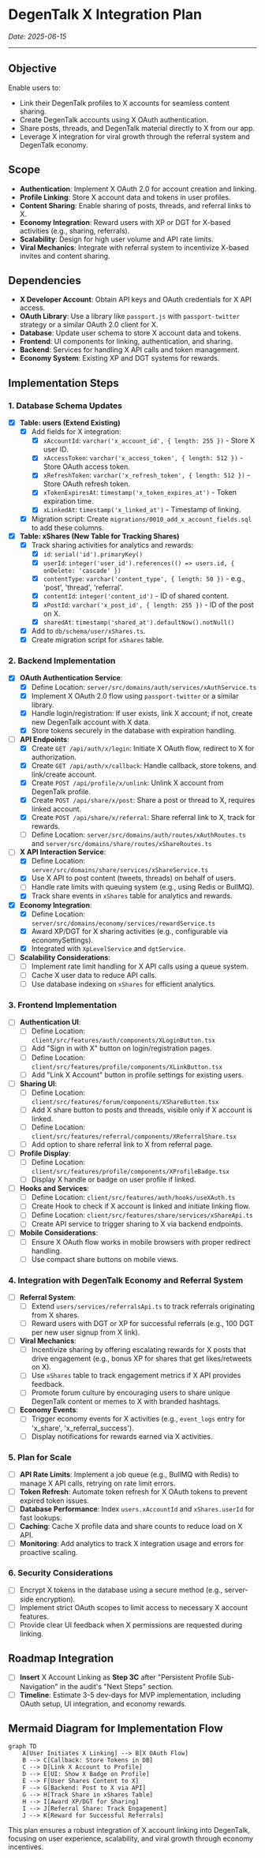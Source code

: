 # DegenTalk X Integration Plan
*Date: 2025-06-15*

---

## Objective
Enable users to:
- Link their DegenTalk profiles to X accounts for seamless content sharing.
- Create DegenTalk accounts using X OAuth authentication.
- Share posts, threads, and DegenTalk material directly to X from our app.
- Leverage X integration for viral growth through the referral system and DegenTalk economy.

## Scope
- **Authentication**: Implement X OAuth 2.0 for account creation and linking.
- **Profile Linking**: Store X account data and tokens in user profiles.
- **Content Sharing**: Enable sharing of posts, threads, and referral links to X.
- **Economy Integration**: Reward users with XP or DGT for X-based activities (e.g., sharing, referrals).
- **Scalability**: Design for high user volume and API rate limits.
- **Viral Mechanics**: Integrate with referral system to incentivize X-based invites and content sharing.

## Dependencies
- **X Developer Account**: Obtain API keys and OAuth credentials for X API access.
- **OAuth Library**: Use a library like `passport.js` with `passport-twitter` strategy or a similar OAuth 2.0 client for X.
- **Database**: Update user schema to store X account data and tokens.
- **Frontend**: UI components for linking, authentication, and sharing.
- **Backend**: Services for handling X API calls and token management.
- **Economy System**: Existing XP and DGT systems for rewards.

## Implementation Steps

### 1. Database Schema Updates
- [x] **Table: users (Extend Existing)**
  - [x] Add fields for X integration:
    - [x] `xAccountId`: `varchar('x_account_id', { length: 255 })` - Store X user ID.
    - [x] `xAccessToken`: `varchar('x_access_token', { length: 512 })` - Store OAuth access token.
    - [x] `xRefreshToken`: `varchar('x_refresh_token', { length: 512 })` - Store OAuth refresh token.
    - [x] `xTokenExpiresAt`: `timestamp('x_token_expires_at')` - Token expiration time.
    - [x] `xLinkedAt`: `timestamp('x_linked_at')` - Timestamp of linking.
  - [x] Migration script: Create `migrations/0010_add_x_account_fields.sql` to add these columns.
- [x] **Table: xShares (New Table for Tracking Shares)**
  - [x] Track sharing activities for analytics and rewards:
    - [x] `id`: `serial('id').primaryKey()`
    - [x] `userId`: `integer('user_id').references(() => users.id, { onDelete: 'cascade' })`
    - [x] `contentType`: `varchar('content_type', { length: 50 })` - e.g., 'post', 'thread', 'referral'.
    - [x] `contentId`: `integer('content_id')` - ID of shared content.
    - [x] `xPostId`: `varchar('x_post_id', { length: 255 })` - ID of the post on X.
    - [x] `sharedAt`: `timestamp('shared_at').defaultNow().notNull()`
  - [x] Add to `db/schema/user/xShares.ts`.
  - [x] Create migration script for `xShares` table.

### 2. Backend Implementation
- [x] **OAuth Authentication Service**:
  - [x] Define Location: `server/src/domains/auth/services/xAuthService.ts`
  - [x] Implement X OAuth 2.0 flow using `passport-twitter` or a similar library.
  - [x] Handle login/registration: If user exists, link X account; if not, create new DegenTalk account with X data.
  - [x] Store tokens securely in the database with expiration handling.
- [ ] **API Endpoints**:
  - [x] Create `GET /api/auth/x/login`: Initiate X OAuth flow, redirect to X for authorization.
  - [x] Create `GET /api/auth/x/callback`: Handle callback, store tokens, and link/create account.
  - [x] Create `POST /api/profile/x/unlink`: Unlink X account from DegenTalk profile.
  - [x] Create `POST /api/share/x/post`: Share a post or thread to X, requires linked account.
  - [x] Create `POST /api/share/x/referral`: Share referral link to X, track for rewards.
  - [ ] Define Location: `server/src/domains/auth/routes/xAuthRoutes.ts` and `server/src/domains/share/routes/xShareRoutes.ts`
- [ ] **X API Interaction Service**:
  - [x] Define Location: `server/src/domains/share/services/xShareService.ts`
  - [x] Use X API to post content (tweets, threads) on behalf of users.
  - [ ] Handle rate limits with queuing system (e.g., using Redis or BullMQ).
  - [x] Track share events in `xShares` table for analytics and rewards.
- [x] **Economy Integration**:
  - [x] Define Location: `server/src/domains/economy/services/rewardService.ts`
  - [x] Award XP/DGT for X sharing activities (e.g., configurable via economySettings).
  - [x] Integrated with `XpLevelService` and `dgtService`.
- [ ] **Scalability Considerations**:
  - [ ] Implement rate limit handling for X API calls using a queue system.
  - [ ] Cache X user data to reduce API calls.
  - [ ] Use database indexing on `xShares` for efficient analytics.

### 3. Frontend Implementation
- [ ] **Authentication UI**:
  - [ ] Define Location: `client/src/features/auth/components/XLoginButton.tsx`
  - [ ] Add "Sign in with X" button on login/registration pages.
  - [ ] Define Location: `client/src/features/profile/components/XLinkButton.tsx`
  - [ ] Add "Link X Account" button in profile settings for existing users.
- [ ] **Sharing UI**:
  - [ ] Define Location: `client/src/features/forum/components/XShareButton.tsx`
  - [ ] Add X share button to posts and threads, visible only if X account is linked.
  - [ ] Define Location: `client/src/features/referral/components/XReferralShare.tsx`
  - [ ] Add option to share referral link to X from referral page.
- [ ] **Profile Display**:
  - [ ] Define Location: `client/src/features/profile/components/XProfileBadge.tsx`
  - [ ] Display X handle or badge on user profile if linked.
- [ ] **Hooks and Services**:
  - [ ] Define Location: `client/src/features/auth/hooks/useXAuth.ts`
  - [ ] Create Hook to check if X account is linked and initiate linking flow.
  - [ ] Define Location: `client/src/features/share/services/xShareApi.ts`
  - [ ] Create API service to trigger sharing to X via backend endpoints.
- [ ] **Mobile Considerations**:
  - [ ] Ensure X OAuth flow works in mobile browsers with proper redirect handling.
  - [ ] Use compact share buttons on mobile views.

### 4. Integration with DegenTalk Economy and Referral System
- [ ] **Referral System**:
  - [ ] Extend `users/services/referralsApi.ts` to track referrals originating from X shares.
  - [ ] Reward users with DGT or XP for successful referrals (e.g., 100 DGT per new user signup from X link).
- [ ] **Viral Mechanics**:
  - [ ] Incentivize sharing by offering escalating rewards for X posts that drive engagement (e.g., bonus XP for shares that get likes/retweets on X).
  - [ ] Use `xShares` table to track engagement metrics if X API provides feedback.
  - [ ] Promote forum culture by encouraging users to share unique DegenTalk content or memes to X with branded hashtags.
- [ ] **Economy Events**:
  - [ ] Trigger economy events for X activities (e.g., `event_logs` entry for 'x_share', 'x_referral_success').
  - [ ] Display notifications for rewards earned via X activities.

### 5. Plan for Scale
- [ ] **API Rate Limits**: Implement a job queue (e.g., BullMQ with Redis) to manage X API calls, retrying on rate limit errors.
- [ ] **Token Refresh**: Automate token refresh for X OAuth tokens to prevent expired token issues.
- [ ] **Database Performance**: Index `users.xAccountId` and `xShares.userId` for fast lookups.
- [ ] **Caching**: Cache X profile data and share counts to reduce load on X API.
- [ ] **Monitoring**: Add analytics to track X integration usage and errors for proactive scaling.

### 6. Security Considerations
- [ ] Encrypt X tokens in the database using a secure method (e.g., server-side encryption).
- [ ] Implement strict OAuth scopes to limit access to necessary X account features.
- [ ] Provide clear UI feedback when X permissions are requested during linking.

## Roadmap Integration
- [ ] **Insert** X Account Linking as **Step 3C** after "Persistent Profile Sub-Navigation" in the audit's "Next Steps" section.
- [ ] **Timeline**: Estimate 3-5 dev-days for MVP implementation, including OAuth setup, UI integration, and economy rewards.

## Mermaid Diagram for Implementation Flow
```mermaid
graph TD
    A[User Initiates X Linking] --> B[X OAuth Flow]
    B --> C[Callback: Store Tokens in DB]
    C --> D[Link X Account to Profile]
    D --> E[UI: Show X Badge on Profile]
    E --> F[User Shares Content to X]
    F --> G[Backend: Post to X via API]
    G --> H[Track Share in xShares Table]
    H --> I[Award XP/DGT for Sharing]
    I --> J[Referral Share: Track Engagement]
    J --> K[Reward for Successful Referrals]
```

This plan ensures a robust integration of X account linking into DegenTalk, focusing on user experience, scalability, and viral growth through economy incentives.
